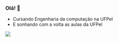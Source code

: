 ### Olá! 👋
 - Cursando Engenharia da computação na UFPel
 - E sonhando com a volta as aulas da UFPel

![](https://github-profile-summary-cards.vercel.app/api/cards/profile-details?username=lucaszm7&theme=vue)


<!--
**lucaszm7/lucaszm7** is a ✨ _special_ ✨ repository because its `README.md` (this file) appears on your GitHub profile.

Here are some ideas to get you started:

- 🔭 I’m currently working on ...
- 🌱 I’m currently learning ...
- 👯 I’m looking to collaborate on ...
- 🤔 I’m looking for help with ...
- 💬 Ask me about ...
- 📫 How to reach me: ...
- 😄 Pronouns: ...
- ⚡ Fun fact: ...
-->
